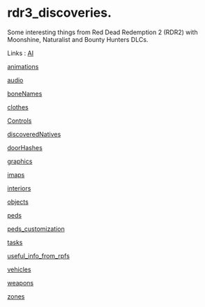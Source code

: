# rdr3_discoveries.

Some interesting things from Red Dead Redemption 2 (RDR2) with Moonshine, Naturalist and Bounty Hunters DLCs.

Links :
<a href='AI'>AI</a>

<a href='animations'>animations</a>

<a href='audio'>audio</a>

<a href='boneNames'>boneNames</a>

<a href='clothes'>clothes</a>

<a href='Controls'>Controls</a>

<a href='discoveredNatives'>discoveredNatives</a>

<a href='doorHashes'>doorHashes</a>

<a href='graphics'>graphics</a>

<a href='imaps'>imaps</a>

<a href='interiors'>interiors</a>

<a href='objects'>objects</a>

<a href='peds'>peds</a>

<a href='peds_customization'>peds_customization</a>

<a href='tasks'>tasks</a>

<a href='useful_info_from_rpfs'>useful_info_from_rpfs</a>

<a href='vehicles'>vehicles</a>

<a href='weapons'>weapons</a>

<a href='zones'>zones</a>
